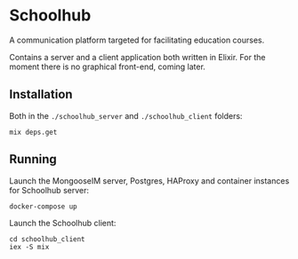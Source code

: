 # Schoolhub

A communication platform targeted for facilitating education courses.

Contains a server and a client application both written in Elixir.
For the moment there is no graphical front-end, coming later.

## Installation

Both in the `./schoolhub_server` and `./schoolhub_client` folders:

```
mix deps.get
```

## Running

Launch the MongooseIM server, Postgres, HAProxy and container instances for Schoolhub server:

```
docker-compose up
```

Launch the Schoolhub client:

```
cd schoolhub_client  
iex -S mix
```
